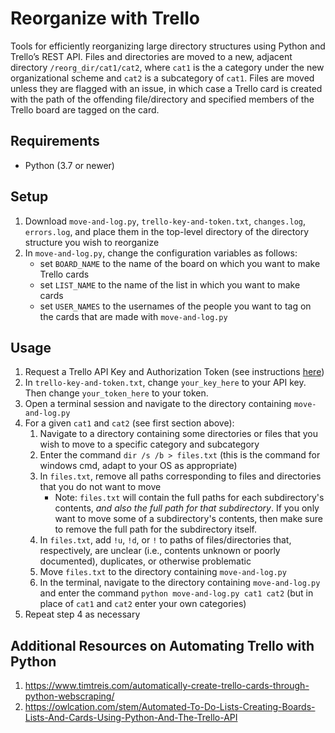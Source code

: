 # Reorganize with Trello
Tools for efficiently reorganizing large directory structures using Python and Trello’s REST API. Files and directories are moved to a new, adjacent directory `/reorg_dir/cat1/cat2`, where `cat1` is the a category under the new organizational scheme and `cat2` is a subcategory of `cat1`. Files are moved unless they are flagged with an issue, in which case a Trello card is created with the path of the offending file/directory and specified members of the Trello board are tagged on the card.

## Requirements
- Python (3.7 or newer)

## Setup
1. Download `move-and-log.py`, `trello-key-and-token.txt`, `changes.log`, `errors.log`, and place them in the top-level directory of the directory structure you wish to reorganize
2. In `move-and-log.py`, change the configuration variables as follows:
    - set `BOARD_NAME` to the name of the board on which you want to make Trello cards
    - set `LIST_NAME` to the name of the list in which you want to make cards
    - set `USER_NAMES` to the usernames of the people you want to tag on the cards that are made with `move-and-log.py`

## Usage
1. Request a Trello API Key and Authorization Token (see instructions [here](https://developer.atlassian.com/cloud/trello/guides/rest-api/authorization/))
2. In `trello-key-and-token.txt`, change `your_key_here` to your API key. Then change `your_token_here` to your token.
3. Open a terminal session and navigate to the directory containing `move-and-log.py`
4. For a given `cat1` and `cat2` (see first section above):
      1. Navigate to a directory containing some directories or files that you wish to move to a specific category and subcategory
      2. Enter the command `dir /s /b > files.txt` (this is the command for windows cmd, adapt to your OS as appropriate)
      3. In `files.txt`, remove all paths corresponding to files and directories that you do not want to move
            - Note: `files.txt` will contain the full paths for each subdirectory's contents, _and also the full path for that subdirectory_. If you only want to move some of a subdirectory's contents, then make sure to remove the full path for the subdirectory itself.
      4. In `files.txt`, add `!u`, `!d`, or `!` to paths of files/directories that, respectively, are unclear (i.e., contents unknown or poorly documented), duplicates, or otherwise problematic
      6. Move `files.txt` to the directory containing `move-and-log.py`
      7. In the terminal, navigate to the directory containing `move-and-log.py` and enter the command `python move-and-log.py cat1 cat2` (but in place of `cat1` and `cat2` enter your own categories)
5. Repeat step 4 as necessary

## Additional Resources on Automating Trello with Python
1. https://www.timtreis.com/automatically-create-trello-cards-through-python-webscraping/
2. https://owlcation.com/stem/Automated-To-Do-Lists-Creating-Boards-Lists-And-Cards-Using-Python-And-The-Trello-API
